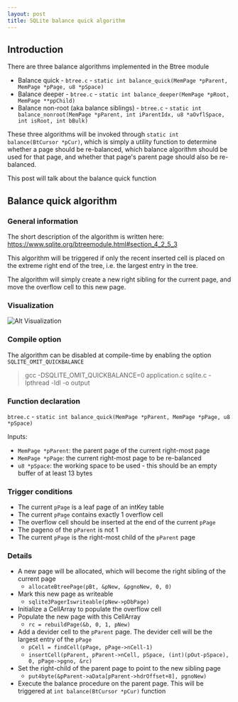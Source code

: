 ```yaml
---
layout: post
title: SQLite balance quick algorithm
---
```


## Introduction

There are three balance algorithms implemented in the Btree module

- Balance quick - `btree.c` - `static int balance_quick(MemPage *pParent, MemPage *pPage, u8 *pSpace)`
- Balance deeper - `btree.c` - `static int balance_deeper(MemPage *pRoot, MemPage **ppChild)`
- Balance non-root (aka balance siblings) - `btree.c` - `static int balance_nonroot(MemPage *pParent, int iParentIdx, u8 *aOvflSpace, int isRoot, int bBulk)`

These three algorithms will be invoked through `static int balance(BtCursor *pCur)`, which is simply a utility function to determine whether a page should be re-balanced, which balance algorithm should be used for that page, and whether that page's parent page should also be re-balanced.

This post will talk about the balance quick function

## Balance quick algorithm

### General information

The short description of the algorithm is written here: https://www.sqlite.org/btreemodule.html#section_4_2_5_3

This algorithm will be triggered if only the recent inserted cell is placed on the extreme right end of the
tree, i.e. the largest entry in the tree.

The algorithm will simply create a new right sibling for the current page, and move the overflow cell to this new page.

### Visualization

![Alt Visualization](https://www.sqlite.org/images/btreemodule_balance_quick.svg)

### Compile option

The algorithm can be disabled at compile-time by enabling the option `SQLITE_OMIT_QUICKBALANCE`

> gcc -DSQLITE_OMIT_QUICKBALANCE=0 application.c sqlite.c -lpthread -ldl -o output

### Function declaration

`btree.c` - `static int balance_quick(MemPage *pParent, MemPage *pPage, u8 *pSpace)`

Inputs:
- `MemPage *pParent`: the parent page of the current right-most page
- `MemPage *pPage`: the current right-most page to be re-balanced
- `u8 *pSpace`: the working space to be used - this should be an empty buffer of at least 13 bytes

### Trigger conditions

- The current `pPage` is a leaf page of an intKey table
- The current `pPage` contains exactly 1 overflow cell
- The overflow cell should be inserted at the end of the current `pPage`
- The pageno of the `pParent` is not 1
- The current `pPage` is the right-most child of the `pParent` page

### Details

- A new page will be allocated, which will become the right sibling of the current page
  - `allocateBtreePage(pBt, &pNew, &pgnoNew, 0, 0)`
- Mark this new page as writeable
  - `sqlite3PagerIswriteable(pNew->pDbPage)`
- Initialize a CellArray to populate the overflow cell
- Populate the new page with this CellArray
  - `rc = rebuildPage(&b, 0, 1, pNew)`
- Add a devider cell to the `pParent` page. The devider cell will be the largest entry of the `pPage`
  - `pCell = findCell(pPage, pPage->nCell-1)`
  - `insertCell(pParent, pParent->nCell, pSpace, (int)(pOut-pSpace), 0, pPage->pgno, &rc)`
- Set the right-child of the parent page to point to the new sibling page
  - `put4byte(&pParent->aData[pParent->hdrOffset+8], pgnoNew)`
- Execute the balance procedure on the parent page. This will be triggered at `int balance(BtCursor *pCur)` function